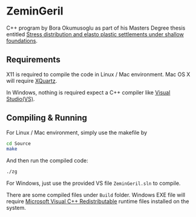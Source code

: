 # ZeminGeril

C++ program by Bora Okumusoglu as part of his Masters Degree thesis entitled [Stress distribution and elasto plastic settlements under shallow foundations](https://tez.yok.gov.tr/UlusalTezMerkezi/TezGoster?key=-Z0vbSUgrhM9fXoGkRe6Q8zJ7Sk7W31SHEFOFRvy43ZoScM4g3rcZCg_NG_0hva7).

Requirements
----------------------------------------------------

X11 is required to compile the code in Linux / Mac environment. Mac OS X will require [XQuartz](https://www.xquartz.org).

In Windows, nothing is required expect a C++ compiler like [Visual Studio(VS)](https://code.visualstudio.com/docs/cpp/config-mingw).


Compiling & Running
-----------------------------------------------------------
For Linux / Mac environment, simply use the makefile by
```bash
cd Source
make
```

And then run the compiled code:
```bash
./zg
```

For Windows, just use the provided VS file `ZeminGeril.sln` to compile. 

There are some compiled files under `Build` folder. Windows EXE file will require [Microsoft Visual C++ Redistributable](https://docs.microsoft.com/en-us/cpp/windows/latest-supported-vc-redist?view=msvc-170) runtime files installed on the system.
